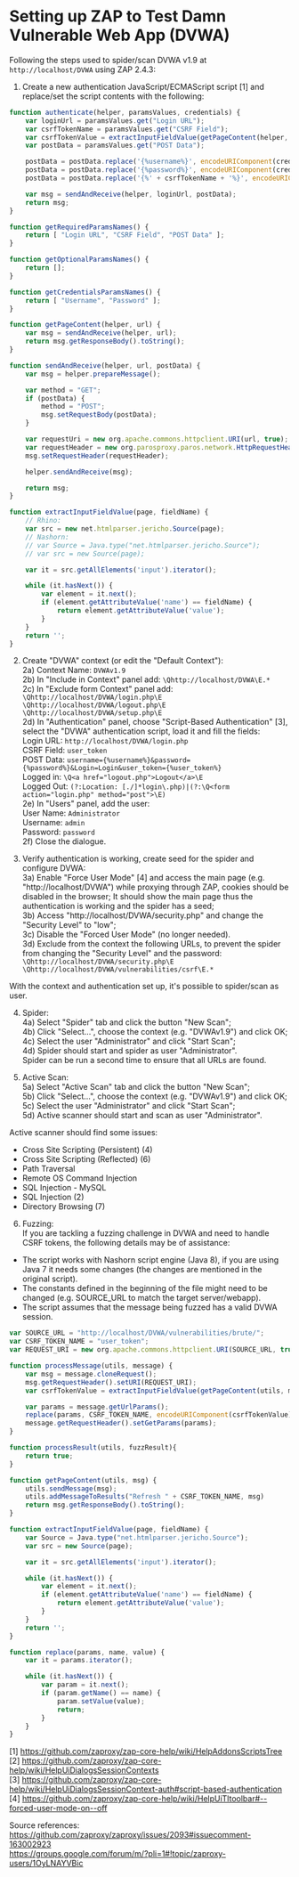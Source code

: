 # Setting up ZAP to Test Damn Vulnerable Web App (DVWA)

Following the steps used to spider/scan DVWA v1.9 at `http://localhost/DVWA` using ZAP 2.4.3:

1) Create a new authentication JavaScript/ECMAScript script [1] and replace/set the script contents with the following:

``` JavaScript
function authenticate(helper, paramsValues, credentials) {
    var loginUrl = paramsValues.get("Login URL");
    var csrfTokenName = paramsValues.get("CSRF Field");
    var csrfTokenValue = extractInputFieldValue(getPageContent(helper, loginUrl), csrfTokenName);
    var postData = paramsValues.get("POST Data");

    postData = postData.replace('{%username%}', encodeURIComponent(credentials.getParam("Username")));
    postData = postData.replace('{%password%}', encodeURIComponent(credentials.getParam("Password")));
    postData = postData.replace('{%' + csrfTokenName + '%}', encodeURIComponent(csrfTokenValue));

    var msg = sendAndReceive(helper, loginUrl, postData);
    return msg;
}

function getRequiredParamsNames() {
    return [ "Login URL", "CSRF Field", "POST Data" ];
}

function getOptionalParamsNames() {
    return [];
}

function getCredentialsParamsNames() {
    return [ "Username", "Password" ];
}

function getPageContent(helper, url) {
    var msg = sendAndReceive(helper, url);
    return msg.getResponseBody().toString();
}

function sendAndReceive(helper, url, postData) {
    var msg = helper.prepareMessage();

    var method = "GET";
    if (postData) {
        method = "POST";
        msg.setRequestBody(postData);
    }

    var requestUri = new org.apache.commons.httpclient.URI(url, true);
    var requestHeader = new org.parosproxy.paros.network.HttpRequestHeader(method, requestUri, "HTTP/1.0");
    msg.setRequestHeader(requestHeader);

    helper.sendAndReceive(msg);

    return msg;
}

function extractInputFieldValue(page, fieldName) {
    // Rhino:
    var src = new net.htmlparser.jericho.Source(page);
    // Nashorn:
    // var Source = Java.type("net.htmlparser.jericho.Source");
    // var src = new Source(page);

    var it = src.getAllElements('input').iterator();

    while (it.hasNext()) {
        var element = it.next();
        if (element.getAttributeValue('name') == fieldName) {
            return element.getAttributeValue('value');
        }
    }
    return '';
}
```

2) Create "DVWA" context (or edit the "Default Context"): <br>
2a) Context Name: `DVWAv1.9` <br>
2b) In "Include in Context" panel add: `\Qhttp://localhost/DVWA\E.*` <br>
2c) In "Exclude form Context" panel add:  <br>
`\Qhttp://localhost/DVWA/login.php\E` <br>
`\Qhttp://localhost/DVWA/logout.php\E` <br>
`\Qhttp://localhost/DVWA/setup.php\E` <br>
2d) In "Authentication" panel, choose "Script-Based Authentication" [3], select the "DVWA" authentication script, load it and fill the fields: <br>
Login URL: `http://localhost/DVWA/login.php` <br>
CSRF Field: `user_token` <br>
POST Data: `username={%username%}&password={%password%}&Login=Login&user_token={%user_token%}` <br>
Logged in: `\Q<a href="logout.php">Logout</a>\E`  <br>
Logged Out: `(?:Location: [./]*login\.php)|(?:\Q<form action="login.php" method="post">\E)` <br>
2e) In "Users" panel, add the user: <br>
User Name: `Administrator` <br>
Username: `admin` <br>
Password: `password` <br>
2f) Close the dialogue. <br>

3) Verify authentication is working, create seed for the spider and configure DVWA: <br>
3a) Enable "Force User Mode" [4] and access the main page (e.g. "http://localhost/DVWA") while proxying through ZAP, cookies should be disabled in the browser; It should show the main page thus the authentication is working and the spider has a seed; <br>
3b) Access "http://localhost/DVWA/security.php" and change the "Security Level" to "low"; <br>
3c) Disable the "Forced User Mode" (no longer needed). <br>
3d) Exclude from the context the following URLs, to prevent the spider from changing the "Security Level" and the password: <br>
`\Qhttp://localhost/DVWA/security.php\E` <br>
`\Qhttp://localhost/DVWA/vulnerabilities/csrf\E.*` <br>

With the context and authentication set up, it's possible to spider/scan as user. <br>

4) Spider: <br>
4a) Select "Spider" tab and click the button "New Scan"; <br>
4b) Click "Select...", choose the context (e.g. "DVWAv1.9") and click OK; <br>
4c) Select the user "Administrator" and click "Start Scan"; <br>
4d) Spider should start and spider as user "Administrator". <br>
Spider can be run a second time to ensure that all URLs are found. <br>

5) Active Scan: <br>
5a) Select "Active Scan" tab and click the button "New Scan"; <br>
5b) Click "Select...", choose the context (e.g. "DVWAv1.9") and click OK; <br>
5c) Select the user "Administrator" and click "Start Scan"; <br>
5d) Active scanner should start and scan as user "Administrator". <br>

Active scanner should find some issues:
  - Cross Site Scripting (Persistent) (4)
  - Cross Site Scripting (Reflected) (6)
  - Path Traversal
  - Remote OS Command Injection
  - SQL Injection - MySQL
  - SQL Injection (2)
  - Directory Browsing (7)

6) Fuzzing: <br>
If you are tackling a fuzzing challenge in DVWA and need to handle CSRF tokens, the following details may be of assistance: <br>
 - The script works with Nashorn script engine (Java 8), if you are using Java 7 it needs some changes (the changes are mentioned in the original script).
 - The constants defined in the beginning of the file might need to be changed (e.g. SOURCE_URL to match the target server/webapp).
 - The script assumes that the message being fuzzed has a valid DVWA session.

``` JavaScript
var SOURCE_URL = "http://localhost/DVWA/vulnerabilities/brute/";
var CSRF_TOKEN_NAME = "user_token";
var REQUEST_URI = new org.apache.commons.httpclient.URI(SOURCE_URL, true);

function processMessage(utils, message) {
    var msg = message.cloneRequest();
    msg.getRequestHeader().setURI(REQUEST_URI);
    var csrfTokenValue = extractInputFieldValue(getPageContent(utils, msg), CSRF_TOKEN_NAME);

    var params = message.getUrlParams();
    replace(params, CSRF_TOKEN_NAME, encodeURIComponent(csrfTokenValue));
    message.getRequestHeader().setGetParams(params);
}

function processResult(utils, fuzzResult){
    return true;
}

function getPageContent(utils, msg) {
    utils.sendMessage(msg);
    utils.addMessageToResults("Refresh " + CSRF_TOKEN_NAME, msg)
    return msg.getResponseBody().toString();
}

function extractInputFieldValue(page, fieldName) {
    var Source = Java.type("net.htmlparser.jericho.Source");
    var src = new Source(page);

    var it = src.getAllElements('input').iterator();

    while (it.hasNext()) {
        var element = it.next();
        if (element.getAttributeValue('name') == fieldName) {
            return element.getAttributeValue('value');
        }
    }
    return '';
}

function replace(params, name, value) {
    var it = params.iterator();

    while (it.hasNext()) {
        var param = it.next();
        if (param.getName() == name) {
            param.setValue(value);
            return;
        }
    }
}
```  

[1] https://github.com/zaproxy/zap-core-help/wiki/HelpAddonsScriptsTree <br>
[2] https://github.com/zaproxy/zap-core-help/wiki/HelpUiDialogsSessionContexts <br>
[3] https://github.com/zaproxy/zap-core-help/wiki/HelpUiDialogsSessionContext-auth#script-based-authentication <br>
[4] https://github.com/zaproxy/zap-core-help/wiki/HelpUiTltoolbar#--forced-user-mode-on--off <br>

Source references: <br>
https://github.com/zaproxy/zaproxy/issues/2093#issuecomment-163002923  <br>
https://groups.google.com/forum/m/?pli=1#!topic/zaproxy-users/1OyLNAYVBic <br>
